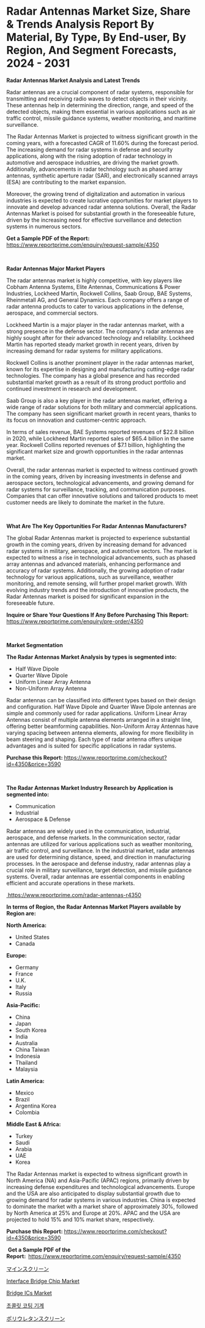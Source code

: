 <p><h1>Radar Antennas Market Size, Share & Trends Analysis Report By Material, By Type, By End-user, By Region, And Segment Forecasts, 2024 - 2031</h1></p><p><strong>Radar Antennas Market Analysis and Latest Trends</strong></p>
<p><p>Radar antennas are a crucial component of radar systems, responsible for transmitting and receiving radio waves to detect objects in their vicinity. These antennas help in determining the direction, range, and speed of the detected objects, making them essential in various applications such as air traffic control, missile guidance systems, weather monitoring, and maritime surveillance.</p><p>The Radar Antennas Market is projected to witness significant growth in the coming years, with a forecasted CAGR of 11.60% during the forecast period. The increasing demand for radar systems in defense and security applications, along with the rising adoption of radar technology in automotive and aerospace industries, are driving the market growth. Additionally, advancements in radar technology such as phased array antennas, synthetic aperture radar (SAR), and electronically scanned arrays (ESA) are contributing to the market expansion.</p><p>Moreover, the growing trend of digitalization and automation in various industries is expected to create lucrative opportunities for market players to innovate and develop advanced radar antenna solutions. Overall, the Radar Antennas Market is poised for substantial growth in the foreseeable future, driven by the increasing need for effective surveillance and detection systems in numerous sectors.</p></p>
<p><strong>Get a Sample PDF of the Report:&nbsp;</strong> <a href="https://www.reportprime.com/enquiry/request-sample/4350">https://www.reportprime.com/enquiry/request-sample/4350</a></p>
<p>&nbsp;</p>
<p><strong>Radar Antennas Major Market Players</strong></p>
<p><p>The radar antennas market is highly competitive, with key players like Cobham Antenna Systems, Elite Antennas, Communications & Power Industries, Lockheed Martin, Rockwell Collins, Saab Group, BAE Systems, Rheinmetall AG, and General Dynamics. Each company offers a range of radar antenna products to cater to various applications in the defense, aerospace, and commercial sectors.</p><p>Lockheed Martin is a major player in the radar antennas market, with a strong presence in the defense sector. The company's radar antennas are highly sought after for their advanced technology and reliability. Lockheed Martin has reported steady market growth in recent years, driven by increasing demand for radar systems for military applications.</p><p>Rockwell Collins is another prominent player in the radar antennas market, known for its expertise in designing and manufacturing cutting-edge radar technologies. The company has a global presence and has recorded substantial market growth as a result of its strong product portfolio and continued investment in research and development.</p><p>Saab Group is also a key player in the radar antennas market, offering a wide range of radar solutions for both military and commercial applications. The company has seen significant market growth in recent years, thanks to its focus on innovation and customer-centric approach.</p><p>In terms of sales revenue, BAE Systems reported revenues of $22.8 billion in 2020, while Lockheed Martin reported sales of $65.4 billion in the same year. Rockwell Collins reported revenues of $7.1 billion, highlighting the significant market size and growth opportunities in the radar antennas market.</p><p>Overall, the radar antennas market is expected to witness continued growth in the coming years, driven by increasing investments in defense and aerospace sectors, technological advancements, and growing demand for radar systems for surveillance, tracking, and communication purposes. Companies that can offer innovative solutions and tailored products to meet customer needs are likely to dominate the market in the future.</p></p>
<p>&nbsp;</p>
<p><strong>What Are The Key Opportunities For Radar Antennas Manufacturers?</strong></p>
<p><p>The global Radar Antennas market is projected to experience substantial growth in the coming years, driven by increasing demand for advanced radar systems in military, aerospace, and automotive sectors. The market is expected to witness a rise in technological advancements, such as phased array antennas and advanced materials, enhancing performance and accuracy of radar systems. Additionally, the growing adoption of radar technology for various applications, such as surveillance, weather monitoring, and remote sensing, will further propel market growth. With evolving industry trends and the introduction of innovative products, the Radar Antennas market is poised for significant expansion in the foreseeable future.</p></p>
<p><strong>Inquire or Share Your Questions If Any Before Purchasing This Report:</strong> <a href="https://www.reportprime.com/enquiry/pre-order/4350">https://www.reportprime.com/enquiry/pre-order/4350</a></p>
<p>&nbsp;</p>
<p><strong>Market Segmentation</strong></p>
<p><strong>The Radar Antennas Market Analysis by types is segmented into:</strong></p>
<p><ul><li>Half Wave Dipole</li><li>Quarter Wave Dipole</li><li>Uniform Linear Array Antenna</li><li>Non-Uniform Array Antenna</li></ul></p>
<p><p>Radar antennas can be classified into different types based on their design and configuration. Half Wave Dipole and Quarter Wave Dipole antennas are simple and commonly used for radar applications. Uniform Linear Array Antennas consist of multiple antenna elements arranged in a straight line, offering better beamforming capabilities. Non-Uniform Array Antennas have varying spacing between antenna elements, allowing for more flexibility in beam steering and shaping. Each type of radar antenna offers unique advantages and is suited for specific applications in radar systems.</p></p>
<p><strong>Purchase this Report:&nbsp;</strong><a href="https://www.reportprime.com/checkout?id=4350&price=3590">https://www.reportprime.com/checkout?id=4350&price=3590</a></p>
<p>&nbsp;</p>
<p><strong>The Radar Antennas Market Industry Research by Application is segmented into:</strong></p>
<p><ul><li>Communication</li><li>Industrial</li><li>Aerospace & Defense</li></ul></p>
<p><p>Radar antennas are widely used in the communication, industrial, aerospace, and defense markets. In the communication sector, radar antennas are utilized for various applications such as weather monitoring, air traffic control, and surveillance. In the industrial market, radar antennas are used for determining distance, speed, and direction in manufacturing processes. In the aerospace and defense industry, radar antennas play a crucial role in military surveillance, target detection, and missile guidance systems. Overall, radar antennas are essential components in enabling efficient and accurate operations in these markets.</p></p>
<p><a href="https://www.reportprime.com/radar-antennas-r4350">&nbsp;https://www.reportprime.com/radar-antennas-r4350</a></p>
<p><strong>In terms of Region, the Radar Antennas Market Players available by Region are:</strong></p>
<p>
    <p> <strong> North America: </strong>
        <ul>
            <li>United States</li>
            <li>Canada</li>
        </ul>
        </p> 
    <p> <strong> Europe: </strong>
        <ul>
            <li>Germany</li>
            <li>France</li>
            <li>U.K.</li>
            <li>Italy</li>
            <li>Russia</li>
        </ul>
        </p> 
    <p> <strong> Asia-Pacific: </strong>
        <ul>
            <li>China</li>
            <li>Japan</li>
            <li>South Korea</li>
            <li>India</li>
            <li>Australia</li>
            <li>China Taiwan</li>
            <li>Indonesia</li>
            <li>Thailand</li>
            <li>Malaysia</li>
        </ul>
        </p> 
    <p> <strong> Latin America: </strong>
        <ul>
            <li>Mexico</li>
            <li>Brazil</li>
            <li>Argentina Korea</li>
            <li>Colombia</li>
        </ul>
        </p> 
    <p> <strong> Middle East & Africa: </strong>
        <ul>
            <li>Turkey</li>
            <li>Saudi</li>
            <li>Arabia</li>
            <li>UAE</li>
            <li>Korea</li>
        </ul>
    </p>
    </p>
<p><p>The Radar Antennas market is expected to witness significant growth in North America (NA) and Asia-Pacific (APAC) regions, primarily driven by increasing defense expenditures and technological advancements. Europe and the USA are also anticipated to display substantial growth due to growing demand for radar systems in various industries. China is expected to dominate the market with a market share of approximately 30%, followed by North America at 25% and Europe at 20%. APAC and the USA are projected to hold 15% and 10% market share, respectively.</p></p>
<p><strong>Purchase this Report: </strong><a href="https://www.reportprime.com/checkout?id=4350&price=3590">https://www.reportprime.com/checkout?id=4350&price=3590</a></p>
<p>&nbsp;<strong>Get a Sample PDF of the Report:&nbsp;&nbsp;</strong><a href="https://www.reportprime.com/enquiry/request-sample/4350">https://www.reportprime.com/enquiry/request-sample/4350</a></p>
<p><strong></strong></p>
<p><p><a href="https://github.com/TatumKoelpin2017/Market-Research-Report-List-1/blob/main/601329773542.md">マインスクリーン</a></p><p><a href="https://github.com/peachesmcdowel1/Market-Research-Report-List-2/blob/main/interface-bridge-chip-market.md">Interface Bridge Chip Market</a></p><p><a href="https://github.com/edytherolanlouisejk1miz0wig/Market-Research-Report-List-2/blob/main/bridge-ics-market.md">Bridge ICs Market</a></p><p><a href="https://github.com/KoleLedner/Market-Research-Report-List-1/blob/main/329137970014.md">초콜릿 코팅 기계</a></p><p><a href="https://github.com/WhitneyMurphy1982/Market-Research-Report-List-1/blob/main/836660273543.md">ポリウレタンスクリーン</a></p></p>